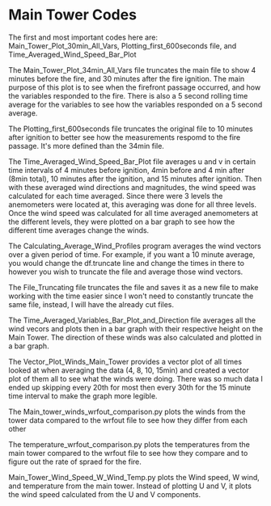 # Main Tower Codes
The first and most important codes here are: Main_Tower_Plot_30min_All_Vars, Plotting_first_600seconds file, and Time_Averaged_Wind_Speed_Bar_Plot

The Main_Tower_Plot_34min_All_Vars file truncates the main file to show 4 minutes before the fire, and 30 minutes after the fire ignition. The main purpose of this plot is to see when the firefront passage occurred, and how the variables responded to the fire. There is also a 5 second rolling time average for the variables to see how the variables responded on a 5 second average. 

The Plotting_first_600seconds file truncates the original file to 10 minutes after ignition to better see how the measurements respomd to the fire passage. It's more defined than the 34min file. 

The Time_Averaged_Wind_Speed_Bar_Plot file averages u and v in certain time intervals of 4 minutes before ignition, 4min before and 4 min after (8min total), 10 minutes after the ignition, and 15 minutes after ignition. Then with these averaged wind directions and magnitudes, the wind speed was calculated for each time averaged. Since there were 3 levels the anemometers were located at, this averaging was done for all three levels. Once the wind speed was calculated for all time  averaged anemometers at the different levels, they were plotted on a bar graph to see how the different time averages change the winds.

The Calculating_Average_Wind_Profiles program averages the wind vectors over a given period of time. For example, if you want a 10 minute average, you would change the df.truncate line and change the times in there to however you wish to truncate the file and average those wind vectors. 

The File_Truncating file truncates the file and saves it as a new file to make working with the time easier since I won't need to constantly truncate the same file, instead, I will have the already cut files. 

The Time_Averaged_Variables_Bar_Plot_and_Direction file averages all the wind vecors and plots then in a bar graph with their respective height on the Main Tower. The direction of these winds was also calculated and plotted in a bar graph. 

The Vector_Plot_Winds_Main_Tower provides a vector plot of all times looked at when averaging the data (4, 8, 10, 15min) and created a vector plot of them all to see what the winds were doing. There was so much data I ended up skipping every 20th for most then every 30th for the 15 minute time interval to make the graph more legible. 

The Main_tower_winds_wrfout_comparison.py plots the winds from the tower data compared to the wrfout file to see how they differ from each other

The temperature_wrfout_comparison.py plots the temperatures from the main tower compared to the wrfout file to see how they compare and to figure out the rate of spraed for the fire.

Main_Tower_Wind_Speed_W_Wind_Temp.py plots the Wind speed, W wind, and temperature from the main tower. Instead of plotting U and V, it plots the wind speed calculated from the U and V components. 
